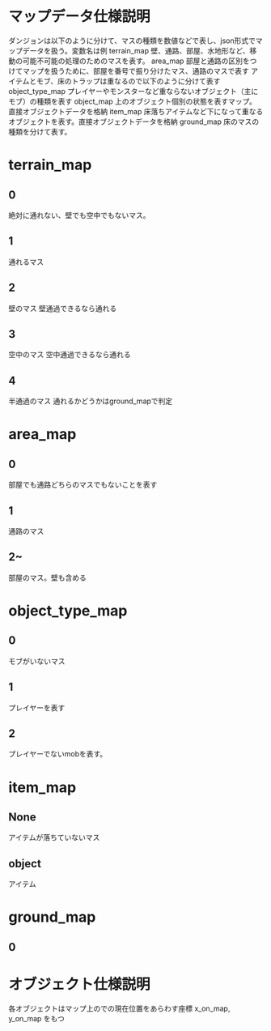 # マップデータ仕様説明
ダンジョンは以下のように分けて、マスの種類を数値などで表し、json形式でマップデータを扱う。変数名は例
terrain_map 壁、通路、部屋、水地形など、移動の可能不可能の処理のためのマスを表す。
area_map 部屋と通路の区別をつけてマップを扱うために、部屋を番号で振り分けたマス、通路のマスで表す
アイテムとモブ、床のトラップは重なるので以下のように分けて表す
object_type_map プレイヤーやモンスターなど重ならないオブジェクト（主にモブ）の種類を表す
object_map 上のオブジェクト個別の状態を表すマップ。直接オブジェクトデータを格納
item_map 床落ちアイテムなど下になって重なるオブジェクトを表す。直接オブジェクトデータを格納
ground_map 床のマスの種類を分けて表す。

# terrain_map
## 0
絶対に通れない、壁でも空中でもないマス。
## 1
通れるマス
## 2
壁のマス 壁通過できるなら通れる
## 3
空中のマス 空中通過できるなら通れる
## 4
半通過のマス
通れるかどうかはground_mapで判定

# area_map
## 0
部屋でも通路どちらのマスでもないことを表す
## 1
通路のマス
## 2~
部屋のマス。壁も含める

# object_type_map
## 0
モブがいないマス
## 1
プレイヤーを表す
## 2
プレイヤーでないmobを表す。

# item_map
## None
アイテムが落ちていないマス
## object
アイテム

# ground_map
## 0

# オブジェクト仕様説明
各オブジェクトはマップ上のでの現在位置をあらわす座標 x_on_map, y_on_map をもつ
